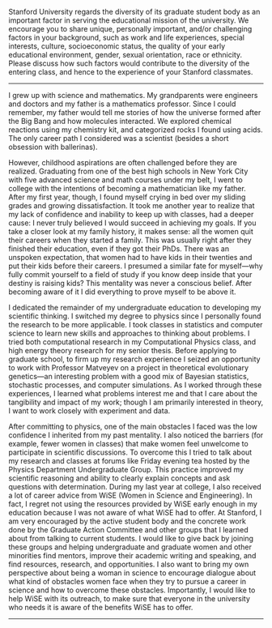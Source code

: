 Stanford University regards the diversity of its graduate student body as an important factor in serving the educational mission of the university. We encourage you to share unique, personally important, and/or challenging factors in your background, such as work and life experiences, special interests, culture, socioeconomic status, the quality of your early educational environment, gender, sexual orientation, race or ethnicity. Please discuss how such factors would contribute to the diversity of the entering class, and hence to the experience of your Stanford classmates.

---


I grew up with science and mathematics. My grandparents were engineers and doctors and my father is a mathematics professor. Since I could remember, my father would tell me stories of how the universe formed after the Big Bang and how molecules interacted. We explored chemical reactions using my chemistry kit, and categorized rocks I found using acids. The only career path I considered was a scientist (besides a short obsession with ballerinas).

However, childhood aspirations are often challenged before they are realized. Graduating from one of the best high schools in New York City with five advanced science and math courses under my belt, I went to college with the intentions of becoming a mathematician like my father. After my first year, though, I found myself crying in bed over my sliding grades and growing dissatisfaction. It took me another year to realize that my lack of confidence and inability to keep up with classes, had a deeper cause: I never truly believed I would succeed in achieving my goals. If you take a closer look at my family history, it makes sense: all the women quit their careers when they started a family. This was usually right after they finished their education, even if they got their PhDs. There was an unspoken expectation, that women had to have kids in their twenties and put their kids before their careers. I presumed a similar fate for myself—why fully commit yourself to a field of study if you know deep inside that your destiny is raising kids? This mentality was never a conscious belief. After becoming aware of it I did everything to prove myself to be above it.

I dedicated the remainder of my undergraduate education to developing my scientific thinking. I switched my degree to physics since I personally found the research to be more applicable. I took classes in statistics and computer science to learn new skills and approaches to thinking about problems. I tried both computational research in my Computational Physics class, and high energy theory research for my senior thesis. Before applying to graduate school, to firm up my research experience I seized an opportunity to work with Professor Matveyev on a project in theoretical evolutionary genetics—an interesting problem with a good mix of Bayesian statistics, stochastic processes, and computer simulations. As I worked through these experiences, I learned what problems interest me and that I care about the tangibility and impact of my work; though I am primarily interested in theory, I want to work closely with experiment and data.

After committing to physics, one of the main obstacles I faced was the low confidence I inherited from my past mentality. I also noticed the barriers (for example, fewer women in classes) that make women feel unwelcome to participate in scientific discussions. To overcome this I tried to talk about my research and classes at forums like Friday evening tea hosted by the Physics Department Undergraduate Group. This practice improved my scientific reasoning and ability to clearly explain concepts and ask questions with determination. During my last year at college, I also received a lot of career advice from WiSE (Women in Science and Engineering). In fact, I regret not using the resources provided by WiSE early enough in my education because I was not aware of what WiSE had to offer. At Stanford, I am very encouraged by the active student body and the concrete work done by the Graduate Action Committee and other groups that I learned about from talking to current students. I would like to give back by joining these groups and helping undergraduate and graduate women and other minorities find mentors, improve their academic writing and speaking, and find resources, research, and opportunities. I also want to bring my own perspective about being a woman in science to encourage dialogue about what kind of obstacles women face when they try to pursue a career in science and how to overcome these obstacles. Importantly, I would like to help WiSE with its outreach, to make sure that everyone in the university who needs it is aware of the benefits WiSE has to offer. 


---


